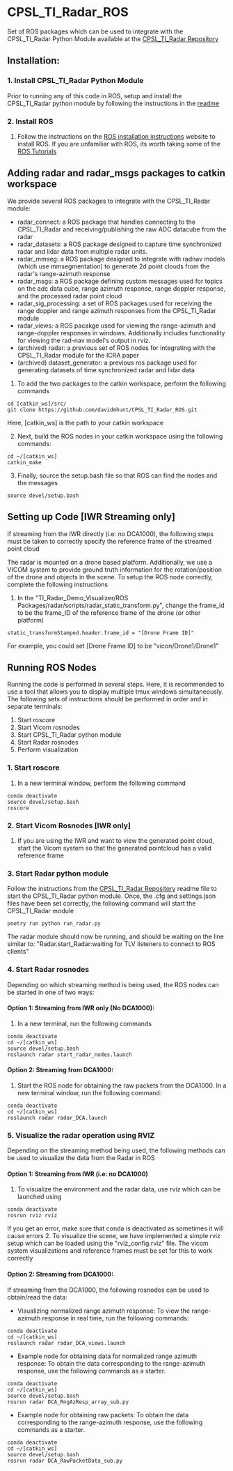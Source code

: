 # CPSL_TI_Radar_ROS
Set of ROS packages which can be used to integrate with the CPSL_TI_Radar Python Module available at the [CPSL_TI_Radar Repository](https://github.com/davidmhunt/TI_Radar_Demo_Visualizer)


## Installation:

### 1. Install CPSL_TI_Radar Python Module
Prior to running any of this code in ROS, setup and install the CPSL_TI_Radar python module by following the instructions in the [readme](https://github.com/davidmhunt/TI_Radar_Demo_Visualizer/)

### 2. Install ROS
1. Follow the instructions on the [ROS installation instructions](http://wiki.ros.org/noetic/Installation) website to install ROS. If you are unfamiliar with ROS, its worth taking some of the [ROS Tutorials](http://wiki.ros.org/ROS/Tutorials)

## Adding radar and radar_msgs packages to catkin workspace
We provide several ROS packages to integrate with the CPSL_TI_Radar module:
* radar_connect: a ROS package that handles connecting to the CPSL_TI_Radar and receiving/publishing the raw ADC datacube from the radar
* radar_datasets: a ROS package designed to capture time synchronized radar and lidar data from multiple radar units.
* radar_mmseg: a ROS package designed to integrate with radnav models (which use mmsegmentation) to generate 2d point clouds from the radar's range-azimuth response
* radar_msgs: a ROS package defining custom messages used for topics on the adc data cube, range azimuth response, range doppler response, and the processed radar point cloud
* radar_sig_processing: a set of ROS packages used for receiving the range doppler and range azimuth responses from the CPSL_TI_Radar module
* radar_views: a ROS pacakge used for viewing the range-azimuth and range-doppler responses in windows. Additionally includes functionality for viewing the rad-nav model's output in rviz.
* (archived) radar: a previous set of ROS nodes for integrating with the CPSL_TI_Radar module for the ICRA paper
* (archived) dataset_generator: a previous ros package used for generating datasets of time synchronized radar and lidar data

1. To add the two packages to the catkin workspace, perform the following commands
```
cd [catkin_ws]/src/
git clone https://github.com/davidmhunt/CPSL_TI_Radar_ROS.git
```
Here, [catkin_ws] is the path to your catkin workspace

2. Next, build the ROS nodes in your catkin workspace using the following commands:
```
cd ~/[catkin_ws]
catkin_make
```

3. Finally, source the setup.bash file so that ROS can find the nodes and the messages
```
source devel/setup.bash
```


## Setting up Code [IWR Streaming only]
If streaming from the IWR directly (i.e: no DCA1000), the following steps must be taken to correctly specify the reference frame of the streamed point cloud

The radar is mounted on a drone based platform. Additionally, we use a VICOM system to provide ground truth information for the rotation/position of the drone and objects in the scene. To setup the ROS node correctly, complete the following instructions

1. In the "TI_Radar_Demo_Visualizer/ROS Packages/radar/scripts/radar_static_transform.py", change the frame_id to be the frame_ID of the reference frame of the drone (or other platform)
```
static_transformStamped.header.frame_id = "[Drone Frame ID]"
```
For example, you could set [Drone Frame ID] to be "vicon/Drone1/Drone1"

## Running ROS Nodes

Running the code is performed in several steps. Here, it is recommended  to use a tool that allows you to display multiple tmux windows simultaneously. The following sets of instructions should be performed in order and in separate terminals:
1. Start roscore
2. Start Vicom rosnodes
3. Start CPSL_TI_Radar python module
4. Start Radar rosnodes
5. Perform visualization

### 1. Start roscore

1. In a new terminal window, perform the following command
```
conda deactivate
source devel/setup.bash
roscore
```

### 2. Start Vicom Rosnodes [IWR only]
1. If you are using the IWR and want to view the generated point cloud, start the Vicom system so that the generated pointcloud has a valid reference frame

### 3. Start Radar python module
Follow the instructions from the [CPSL_TI_Radar Repository](https://github.com/davidmhunt/TI_Radar_Demo_Visualizer) readme file to start the CPSL_TI_Radar python module. Once, the .cfg and settings.json files have been set correctly, the following command will start the CPSL_TI_Radar module
```
poetry run python run_radar.py
```
The radar module should now be running, and should be waiting on the line similar to: "Radar.start_Radar:waiting for TLV listeners to connect to ROS clients"

### 4. Start Radar rosnodes
Depending on which streaming method is being used, the ROS nodes can be started in one of two ways:
#### Option 1: Streaming from IWR only (No DCA1000):
1. In a new terminal, run the following commands
```
conda deactivate
cd ~/[catkin_ws]
source devel/setup.bash
roslaunch radar start_radar_nodes.launch
```

#### Option 2: Streaming from DCA1000:
1. Start the ROS node for obtaining the raw packets from the DCA1000. In a new terminal window, run the following command:
```
conda deactivate
cd ~/[catkin_ws]
roslaunch radar radar_DCA.launch
```

### 5. Visualize the radar operation using RVIZ
Depending on the streaming method being used, the following methods can be used to visualize the data from the Radar in ROS

#### Option 1: Streaming from IWR (i.e: no DCA1000)
1. To visualize the environment and the radar data, use rviz which can be launched using 
```
conda deactivate
rosrun rviz rviz
```
If you get an error, make sure that conda is deactivated as sometimes it will cause errors
2. To visualize the scene, we have implemented a simple rviz setup which can be loaded using the "rviz_config.rviz" file. The vicom system visualizations and reference frames must be set for this to work correctly 

#### Option 2: Streaming from DCA1000:
If streaming from the DCA1000, the following rosnodes can be used to obtain/read the data:

* Visualizing normalized range azimuth response: To view the range-azimuth response in real time, run the following commands:
```
conda deactivate
cd ~/[catkin_ws]
roslaunch radar radar_DCA_views.launch
```

* Example node for obtaining data for normalized range azimuth response: To obtain the data corresponding to the range-azimuth response, use the following commands as a starter.
```
conda deactivate
cd ~/[catkin_ws]
source devel/setup.bash
rosrun radar DCA_RngAzResp_array_sub.py
```

* Example node for obtaining raw packets: To obtain the data corresponding to the range-azimuth response, use the following commands as a starter.
```
conda deactivate
cd ~/[catkin_ws]
source devel/setup.bash
rosrun radar DCA_RawPacketData_sub.py
```
